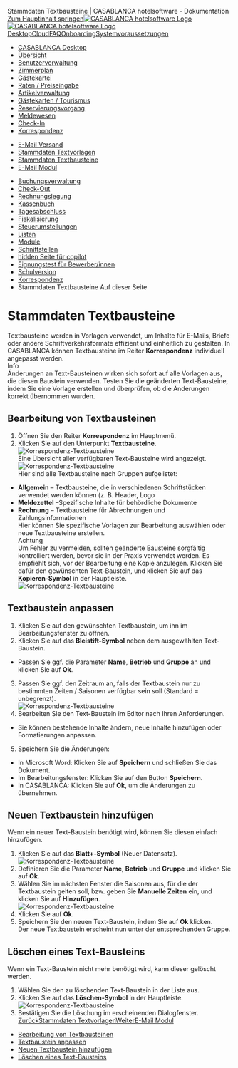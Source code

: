Stammdaten Textbausteine | CASABLANCA hotelsoftware - Dokumentation  
[Zum Hauptinhalt springen](https://docs.casablanca.at/desktop/correspondence/textwork_fields/#__docusaurus_skipToContent_fallback)[![CASABLANCA hotelsoftware Logo](https://docs.casablanca.at/img/logo.png) ![CASABLANCA hotelsoftware Logo](https://docs.casablanca.at/img/Casablanca_LOGO_2022_neg.png)](https://docs.casablanca.at/) [Desktop](https://docs.casablanca.at/desktop/desktop/)[Cloud](https://docs.casablanca.at/cloud/cloud_systems/)[FAQ](https://docs.casablanca.at/faq)[Onboarding](https://docs.casablanca.at/onboarding/fiscalization)[Systemvoraussetzungen](https://docs.casablanca.at/system_requirements)  
* [CASABLANCA Desktop](https://docs.casablanca.at/desktop/desktop/)
* [Übersicht](https://docs.casablanca.at/desktop/interface/)
* [Benutzerverwaltung](https://docs.casablanca.at/desktop/user_management/)
* [Zimmerplan](https://docs.casablanca.at/desktop/room_plan/)
* [Gästekartei](https://docs.casablanca.at/desktop/guest_profile/)
* [Raten / Preiseingabe](https://docs.casablanca.at/desktop/raten/)
* [Artikelverwaltung](https://docs.casablanca.at/desktop/articles/)
* [Gästekarten / Tourismus](https://docs.casablanca.at/desktop/guest_cards/)
* [Reservierungsvorgang](https://docs.casablanca.at/desktop/reservation_process/)
* [Meldewesen](https://docs.casablanca.at/desktop/registration/)
* [Check-In](https://docs.casablanca.at/desktop/check_in/)
* [Korrespondenz](https://docs.casablanca.at/desktop/correspondence/)
+ [E-Mail Versand](https://docs.casablanca.at/desktop/correspondence/send_mail)
+ [Stammdaten Textvorlagen](https://docs.casablanca.at/desktop/correspondence/templates)
+ [Stammdaten Textbausteine](https://docs.casablanca.at/desktop/correspondence/textwork_fields)
+ [E-Mail Modul](https://docs.casablanca.at/desktop/correspondence/e_mail)
* [Buchungsverwaltung](https://docs.casablanca.at/desktop/account/)
* [Check-Out](https://docs.casablanca.at/desktop/check-out/)
* [Rechnungslegung](https://docs.casablanca.at/desktop/accounting/)
* [Kassenbuch](https://docs.casablanca.at/desktop/cashbook/)
* [Tagesabschluss](https://docs.casablanca.at/desktop/daily_closing/)
* [Fiskalisierung](https://docs.casablanca.at/desktop/fiscalization/)
* [Steuerumstellungen](https://docs.casablanca.at/desktop/tax_changes/)
* [Listen](https://docs.casablanca.at/desktop/lists/)
* [Module](https://docs.casablanca.at/desktop/module/)
* [Schnittstellen](https://docs.casablanca.at/desktop/interfaces/)
* [hidden Seite für copilot](https://docs.casablanca.at/desktop/hidden_copilot)
* [Eignungstest für Bewerber/innen](https://docs.casablanca.at/desktop/qualification)
* [Schulversion](https://docs.casablanca.at/desktop/schoolversion)  
* [Korrespondenz](https://docs.casablanca.at/desktop/correspondence/)
* Stammdaten Textbausteine
Auf dieser Seite

# Stammdaten Textbausteine  
Textbausteine werden in Vorlagen verwendet, um Inhalte für E-Mails, Briefe oder andere Schriftverkehrsformate effizient und einheitlich zu gestalten. In CASABLANCA können Textbausteine im Reiter **Korrespondenz** individuell angepasst werden.  
Info  
Änderungen an Text-Bausteinen wirken sich sofort auf alle Vorlagen aus, die diesen Baustein verwenden.
Testen Sie die geänderten Text-Bausteine, indem Sie eine Vorlage erstellen und überprüfen, ob die Änderungen korrekt übernommen wurden.

## Bearbeitung von Textbausteinen[](https://docs.casablanca.at/desktop/correspondence/textwork_fields/#bearbeitung-von-textbausteinen "Direkter Link zu Bearbeitung von Textbausteinen")  
1. Öffnen Sie den Reiter **Korrespondenz** im Hauptmenü.
2. Klicken Sie auf den Unterpunkt **Textbausteine**.  
![Korrespondenz-Textbausteine](https://docs.casablanca.at/assets/images/korrespondenz_textbausteine-12726e221d5664466b5f73eeb1ab49a5.png "Korrespondenz-Textbausteine")  
Eine Übersicht aller verfügbaren Text-Bausteine wird angezeigt.  
![Korrespondenz-Textbausteine](https://docs.casablanca.at/assets/images/textbausteine-f24ad57158cb68e4b5c38bad5bbf5adc.png "Textbausteine")  
Hier sind alle Textbausteine nach Gruppen aufgelistet:  
* **Allgemein** – Textbausteine, die in verschiedenen Schriftstücken verwendet werden können (z. B. Header, Logo
* **Meldezettel** –Spezifische Inhalte für behördliche Dokumente
* **Rechnung** – Textbausteine für Abrechnungen und Zahlungsinformationen  
Hier können Sie spezifische Vorlagen zur Bearbeitung auswählen oder neue Textbausteine erstellen.  
Achtung  
Um Fehler zu vermeiden, sollten geänderte Bausteine sorgfältig kontrolliert werden, bevor sie in der Praxis verwendet werden. Es empfiehlt sich, vor der Bearbeitung eine Kopie anzulegen. Klicken Sie dafür den gewünschten Text-Baustein, und klicken Sie auf das **Kopieren-Symbol** in der Hauptleiste.  
![Korrespondenz-Textbausteine](https://docs.casablanca.at/assets/images/textbaustein_kopie-1053ba2d9174908d3835e606f1f0041b.png "Textbaustein Kopie")

## Textbaustein anpassen[](https://docs.casablanca.at/desktop/correspondence/textwork_fields/#textbaustein-anpassen "Direkter Link zu Textbaustein anpassen")  
1. Klicken Sie auf den gewünschten Textbaustein, um ihn im Bearbeitungsfenster zu öffnen.
2. Klicken Sie auf das **Bleistift-Symbol** neben dem ausgewählten Text-Baustein.
* Passen Sie ggf. die Parameter **Name**, **Betrieb** und **Gruppe** an und klicken Sie auf **Ok**.
3. Passen Sie ggf. den Zeitraum an, falls der Textbaustein nur zu bestimmten Zeiten / Saisonen verfügbar sein soll (Standard = unbegrenzt).  
![Korrespondenz-Textbausteine](https://docs.casablanca.at/assets/images/textbaustein_einstellungen-15f903340055bfbca252631c14d78255.png "Textbaustein Einstellungen")  
4. Bearbeiten Sie den Text-Baustein im Editor nach Ihren Anforderungen.
* Sie können bestehende Inhalte ändern, neue Inhalte hinzufügen oder Formatierungen anpassen.
5. Speichern Sie die Änderungen:
* In Microsoft Word: Klicken Sie auf **Speichern** und schließen Sie das Dokument.
* Im Bearbeitungsfenster: Klicken Sie auf den Button **Speichern**.
* In CASABLANCA: Klicken Sie auf **Ok**, um die Änderungen zu übernehmen.

## Neuen Textbaustein hinzufügen[](https://docs.casablanca.at/desktop/correspondence/textwork_fields/#neuen-textbaustein-hinzufügen "Direkter Link zu Neuen Textbaustein hinzufügen")  
Wenn ein neuer Text-Baustein benötigt wird, können Sie diesen einfach hinzufügen.  
1. Klicken Sie auf das **Blatt+-Symbol** (Neuer Datensatz).  
![Korrespondenz-Textbausteine](https://docs.casablanca.at/assets/images/baustein_neu-576d6b747b3362a8ff028ae3a1f2ccf9.png "Textbaustein hinzufügen")  
1. Definieren Sie die Parameter **Name**, **Betrieb** und **Gruppe** und klicken Sie auf **Ok**.
2. Wählen Sie im nächsten Fenster die Saisonen aus, für die der Textbaustein gelten soll, bzw. geben Sie **Manuelle Zeiten** ein, und klicken Sie auf **Hinzufügen**.  
![Korrespondenz-Textbausteine](https://docs.casablanca.at/assets/images/textbaustein_saison-e2d2413f9ad9dd34160d98d13acdaf24.png "Textbaustein Saison")  
3. Klicken Sie auf **Ok**.
4. Speichern Sie den neuen Text-Baustein, indem Sie auf **Ok** klicken.  
Der neue Textbaustein erscheint nun unter der entsprechenden Gruppe.

## Löschen eines Text-Bausteins[](https://docs.casablanca.at/desktop/correspondence/textwork_fields/#löschen-eines-text-bausteins "Direkter Link zu Löschen eines Text-Bausteins")  
Wenn ein Text-Baustein nicht mehr benötigt wird, kann dieser gelöscht werden.  
1. Wählen Sie den zu löschenden Text-Baustein in der Liste aus.
2. Klicken Sie auf das **Löschen-Symbol** in der Hauptleiste.  
![Korrespondenz-Textbausteine](https://docs.casablanca.at/assets/images/baustein_loeschen-0a81fec3efb8efdc6a036d52d08eb58e.png "Textbaustein löschen")  
3. Bestätigen Sie die Löschung im erscheinenden Dialogfenster.
[ZurückStammdaten Textvorlagen](https://docs.casablanca.at/desktop/correspondence/templates)[WeiterE-Mail Modul](https://docs.casablanca.at/desktop/correspondence/e_mail)  
* [Bearbeitung von Textbausteinen](https://docs.casablanca.at/desktop/correspondence/textwork_fields/#bearbeitung-von-textbausteinen)
* [Textbaustein anpassen](https://docs.casablanca.at/desktop/correspondence/textwork_fields/#textbaustein-anpassen)
* [Neuen Textbaustein hinzufügen](https://docs.casablanca.at/desktop/correspondence/textwork_fields/#neuen-textbaustein-hinzufügen)
* [Löschen eines Text-Bausteins](https://docs.casablanca.at/desktop/correspondence/textwork_fields/#löschen-eines-text-bausteins)